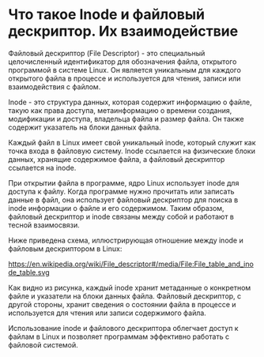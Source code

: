 # Что такое Inode и файловый дескриптор. Их взаимодействие


Файловый дескриптор (File Descriptor) - это специальный целочисленный идентификатор для обозначения файла, открытого программой в системе Linux. Он является уникальным для каждого открытого файла в процессе и используется для чтения, записи или взаимодействия с файлом. 

Inode - это структура данных, которая содержит информацию о файле, такую как права доступа, метаинформацию о времени создания, модификации и доступа, владельца файла и размер файла. Он также содержит указатель на блоки данных файла.

Каждый файл в Linux имеет свой уникальный inode, который служит как точка входа в файловую систему. Inode ссылается на физические блоки данных, хранящие содержимое файла, а файловый дескриптор ссылается на inode. 

При открытии файла в программе, ядро Linux использует inode для доступа к файлу. Когда программе нужно прочитать или записать данные в файл, она использует файловый дескриптор для поиска в inode информации о файле и его содержимом. Таким образом, файловый дескриптор и inode связаны между собой и работают в тесной взаимосвязи.

Ниже приведена схема, иллюстрирующая отношение между inode и файловым дескриптором в Linux:

https://en.wikipedia.org/wiki/File_descriptor#/media/File:File_table_and_inode_table.svg

Как видно из рисунка, каждый inode хранит метаданные о конкретном файле и указатели на блоки данных файла.
Файловый дескриптор, с другой стороны, хранит сведения о состоянии файла в процессе и используется для чтения или записи содержимого файла. 

Использование inode и файлового дескриптора облегчает доступ к файлам в Linux и позволяет программам эффективно работать с файловой системой.
